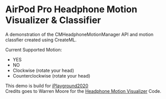 # AirPod Pro Headphone Motion Visualizer & Classifier

A demonstration of the CMHeadphoneMotionManager API and motion classfier created using CreateML.

Current Supported Motion:
- YES
- NO
- Clockwise (rotate your head)
- Counterclockwise (rotate your head)

This demo is build for [iPlayground2020](https://iplayground.io/2020/)  
Credits goes to Warren Moore for the [Headphone Motion Visualizer](https://github.com/warrenm/HeadphoneMotion) Code.
